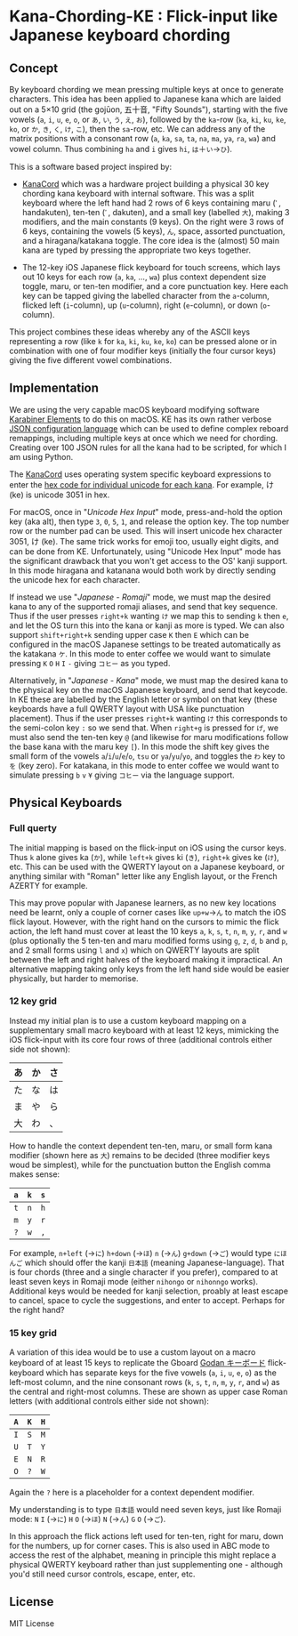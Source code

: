 # Kana-Chording-KE : Flick-input like Japanese keyboard chording

## Concept

By keyboard chording we mean pressing multiple keys at once to generate
characters. This idea has been applied to Japanese kana which are laided out
on a 5×10 grid (the gojūon, 五十音, "Fifty Sounds"), starting with the five
vowels (`a`, `i`, `u`, `e`, `o`, or `あ`, `い`, `う`, `え`, `お`), followed by
the `ka`-row (`ka`, `ki`, `ku`, `ke`, `ko`, or `か`, `き`, `く`, `け`, `こ`),
then the `sa`-row, etc. We can address any of the matrix positions with a
consonant row (`a`, `ka`, `sa`, `ta`, `na`, `ma`, `ya`, `ra`, `wa`) and
vowel column. Thus combining `ha` and `i` gives `hi`, `は`＋`い`→`ひ`).

This is a software based project inspired by:

* [KanaCord](https://github.com/maccody/KanaChord) which was a hardware project
  building a physical 30 key chording kana keyboard with internal software.
  This was a split keyboard where the left hand had 2 rows of 6 keys containing
  maru (`ﾟ`, handakuten), ten-ten (`ﾞ`, dakuten), and a small key (labelled `大`),
  making 3 modifiers, and the main constants (9 keys). On the right were 3 rows
  of 6 keys, containing the vowels (5 keys), `ん`, space, assorted punctuation,
  and a hiragana/katakana toggle. The core idea is the (almost) 50 main kana
  are typed by pressing the appropriate two keys together.

* The 12-key iOS Japanese flick keyboard for touch screens, which lays out 10
  keys for each row (`a`, `ka`, ..., `wa`) plus context dependent size toggle,
  maru, or ten-ten modifier, and a core punctuation key. Here each key can be
  tapped giving the labelled character from the `a`-column, flicked left
  (`i`-column), up (`u`-column), right (`e`-column), or down (`o`-column).

This project combines these ideas whereby any of the ASCII keys representing
a row (like `k` for `ka`, `ki`, `ku`, `ke`, `ko`) can be pressed alone or in
combination with one of four modifier keys (initially the four cursor keys)
giving the five different vowel combinations.

## Implementation

We are using the very capable macOS keyboard modifying software [Karabiner
Elements](https://karabiner-elements.pqrs.org/) to do this on macOS. KE has
its own rather verbose [JSON configuration
language](https://karabiner-elements.pqrs.org/docs/json/) which can be used
to define complex reboard remappings, including multiple keys at once which
we need for chording. Creating over 100 JSON rules for all the kana had to
be scripted, for which I am using Python.

The [KanaCord](https://github.com/maccody/KanaChord) uses operating system
specific keyboard expressions to enter the [hex code for individual unicode
for each kana](http://www.i18nguy.com/unicode/hiragana.html). For example,
け (ke) is unicode 3051 in hex.

For macOS, once in "*Unicode Hex Input*" mode, press-and-hold the option key
(aka alt), then type `3`, `0`, `5`, `1`, and release the option key. The top
number row or the number pad can be used. This will insert unicode hex character
3051, け (ke). The same trick works for emoji too, usually eight digits, and
can be done from KE. Unfortunately, using "Unicode Hex Input" mode has the
significant drawback that you won't get access to the OS' kanji support. In
this mode hiragana and katanana would both work by directly sending the
unicode hex for each character.

If instead we use "*Japanese - Romaji*" mode, we must map the desired kana to
any of the supported romaji aliases, and send that key sequence. Thus if
the user presses `right+k` wanting `け` we map this to sending `k` then `e`,
and let the OS turn this into the kana or kanji as more is typed. We can
also support `shift+right+k` sending upper case `K` then `E` which can be
configured in the macOS Japanese settings to be treated automatically as
the katakana `ケ`. In this mode to enter coffee we would want to simulate
pressing `K` `O` `H` `I` `-` giving `コヒー` as you typed.

Alternatively, in "*Japanese - Kana*" mode, we must map the desired kana to
the physical key on the macOS Japanese keyboard, and send that keycode. In
KE these are labelled by the English letter or symbol on that key (these
keyboards have a full QWERTY layout with USA like punctuation placement).
Thus if the user presses `right+k` wanting `け` this corresponds to the
semi-colon key `:` so we send that. When `right+g` is pressed for `げ`,
we must also send the ten-ten key `@` (and likewise for maru modifications
follow the base kana with the maru key `[`). In this mode the shift key
gives the small form of the vowels `a`/`i`/`u`/`e`/`o`, `tsu` or
`ya`/`yu`/`yo`, and toggles the `わ` key to `を` (key zero). For katakana,
in this mode to enter coffee we would want to simulate pressing `b` `v` `¥`
giving `コヒー` via the language support.

## Physical Keyboards

### Full querty

The initial mapping is based on the flick-input on iOS using the cursor keys.
Thus `k` alone gives ka (`か`), while `left+k` gives ki (`き`), `right+k` gives
ke (`け`), etc. This can be used with the QWERTY layout on a Japanese keyboard,
or anything similar with "Roman" letter like any English layout, or the French
AZERTY for example.

This may prove popular with Japanese learners, as no new key locations need be
learnt, only a couple of corner cases like `up+w`→`ん` to match the iOS flick
layout. However, with the right hand on the cursors to mimic the flick action,
the left hand must cover at least the 10 keys `a`, `k`, `s`, `t`, `n`, `m`,
`y`, `r`, and `w` (plus optionally the 5 ten-ten and maru modified forms using
`g`, `z`, `d`, `b` and `p`, and 2 small forms using `l` and `x`) which on
QWERTY layouts are split between the left and right halves of the keyboard
making it impractical. An alternative mapping taking only keys from the left
hand side would be easier physically, but harder to memorise.

### 12 key grid

Instead my initial plan is to use a custom keyboard mapping on a supplementary
small macro keyboard with at least 12 keys, mimicking the iOS flick-input with
its core four rows of three (additional controls either side not shown):

| あ | か | さ |
|----|----|----|
| た | な | は |
| ま | や | ら |
| 大 | わ | 、 |

How to handle the context dependent ten-ten, maru, or small form kana modifier
(shown here as `大`) remains to be decided (three modifier keys woud be
simplest), while for the punctuation button the English comma makes sense:

| `a` | `k` | `s` |
|-----|-----|-----|
| `t` | `n` | `h` |
| `m` | `y` | `r` |
| `?` | `w` | `,` |

For example, `n+left` (→`に`) `h+down` (→`ほ`) `n` (→`ん`) `g+down` (→`ご`) would
type `にほんご` which should offer the kanji `日本語` (meaning Japanese-language).
That is four chords (three and a single character if you prefer), compared to
at least seven keys in Romaji mode (either `nihongo` or `nihonngo` works).
Additional keys would be needed for kanji selection, proably at least escape to
cancel, space to cycle the suggestions, and enter to accept. Perhaps for the
right hand?

### 15 key grid

A variation of this idea would be to use a custom layout on a macro keyboard of
at least 15 keys to replicate the Gboard [Godan
キーボード](https://support.google.com/ime/japanese/answer/2700298) flick-keyboard
which has separate keys for the five vowels (`a`, `i`, `u`, `e`, `o`) as the
left-most column, and the nine consonant rows (`k`, `s`, `t`, `n`, `m`,
`y`, `r`, and `w`) as the central and right-most columns. These are shown as
upper case Roman letters (with additional controls either side not shown):

| `A` | `K` | `H` |
|-----|-----|-----|
| `I` | `S` | `M` |
| `U` | `T` | `Y` |
| `E` | `N` | `R` |
| `O` | `?` | `W` |

Again the `?` here is a placeholder for a context dependent modifier.

My understanding is to type `日本語` would need seven keys, just like Romaji
mode: `N` `I` (→`に`) `H` `O` (→`ほ`) `N` (→`ん`) `G` `O` (→`ご`).

In this approach the flick actions left used for ten-ten, right for maru, down
for the numbers, up for corner cases. This is also used in ABC mode to access
the rest of the alphabet, meaning in principle this might replace a physical
QWERTY keyboard rather than just supplementing one - although you'd still need
cursor controls, escape, enter, etc.

## License

MIT License
